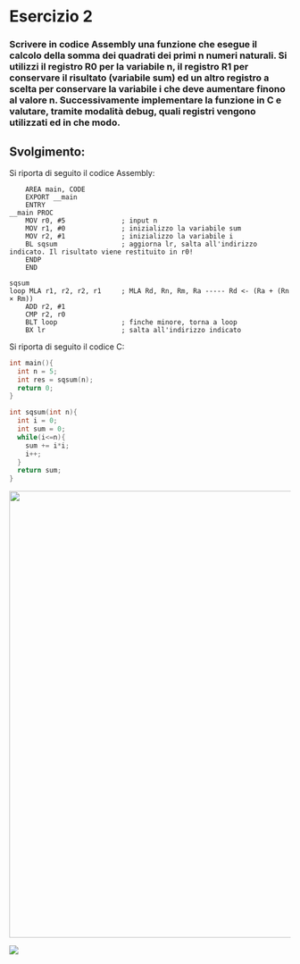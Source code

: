 # Esercizio 2
### Scrivere in codice Assembly una funzione che esegue il calcolo della somma dei quadrati dei primi n numeri naturali. Si utilizzi il registro R0 per la variabile n, il registro R1 per conservare il risultato (variabile sum) ed un altro registro a scelta per conservare la variabile i che deve aumentare finono al valore n. Successivamente implementare la funzione in C e valutare, tramite modalità debug, quali registri vengono utilizzati ed in che modo.

## Svolgimento:
Si riporta di seguito il codice Assembly:

```assembly
    AREA main, CODE
    EXPORT __main
    ENTRY
__main PROC
    MOV r0, #5              ; input n
    MOV r1, #0              ; inizializzo la variabile sum
    MOV r2, #1              ; inizializzo la variabile i
    BL sqsum                ; aggiorna lr, salta all'indirizzo indicato. Il risultato viene restituito in r0!
    ENDP
    END

sqsum
loop MLA r1, r2, r2, r1     ; MLA Rd, Rn, Rm, Ra ----- Rd <- (Ra + (Rn × Rm))
    ADD r2, #1
    CMP r2, r0
    BLT loop                ; finche minore, torna a loop
    BX lr                   ; salta all'indirizzo indicato
```
Si riporta di seguito il codice C:

```c
int main(){
  int n = 5;
  int res = sqsum(n);
  return 0;
}

int sqsum(int n){
  int i = 0;
  int sum = 0;
  while(i<=n){
    sum += i*i;
    i++;
  }
  return sum;
}
```

<img src="Img/1.png" width="800">

![](Img/1.png)
